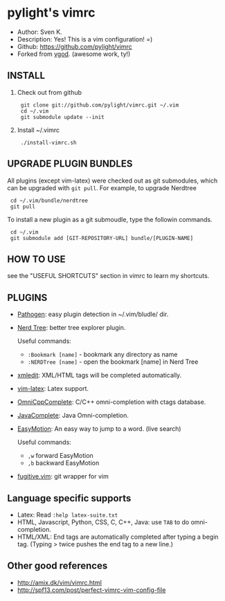 pylight's vimrc
============
* Author: Sven K.
* Description: Yes! This is a vim configuration! =)
* Github: https://github.com/pylight/vimrc
* Forked from  [vgod](https://github.com/vgod/vimrc). (awesome work, ty!)

INSTALL
----------------

1. Check out from github

        git clone git://github.com/pylight/vimrc.git ~/.vim
        cd ~/.vim
        git submodule update --init

2. Install ~/.vimrc

        ./install-vimrc.sh

UPGRADE PLUGIN BUNDLES
----------------------

All plugins (except vim-latex) were checked out as git submodules, 
which can be upgraded with `git pull`. For example, to upgrade Nerdtree 

     cd ~/.vim/bundle/nerdtree
     git pull

To install a new plugin as a git submoudle, type the followin commands.

     cd ~/.vim
     git submodule add [GIT-REPOSITORY-URL] bundle/[PLUGIN-NAME]

HOW TO USE
----------

see the "USEFUL SHORTCUTS" section in vimrc to learn my shortcuts.

PLUGINS
-------

* [Pathogen](http://www.vim.org/scripts/script.php?script_id=2332): easy plugin detection in ~/.vim/bludle/ dir.

* [Nerd Tree](http://www.vim.org/scripts/script.php?script_id=1658): better tree explorer plugin.

  Useful commands:
    * `:Bookmark [name]` - bookmark any directory as name
    * `:NERDTree [name]` - open the bookmark [name] in Nerd Tree

* [xmledit](http://www.vim.org/scripts/script.php?script_id=301): XML/HTML tags will be completed automatically.

* [vim-latex](http://vim-latex.sourceforge.net/): Latex support.

* [OmniCppComplete](http://www.vim.org/scripts/script.php?script_id=1520): C/C++ omni-completion with ctags database.

* [JavaComplete](http://www.vim.org/scripts/script.php?script_id=1785): Java Omni-completion.

* [EasyMotion](https://github.com/Lokaltog/vim-easymotion): An easy way to jump to a word. (live search)

  Useful commands:
    * `,w` forward EasyMotion
    * `,b` backward EasyMotion

* [fugitive.vim](https://github.com/tpope/vim-fugitive): git wrapper for vim

Language specific supports
--------------------------

* Latex: Read `:help latex-suite.txt`
* HTML, Javascript, Python, CSS, C, C++, Java: use `TAB` to do omni-completion.
* HTML/XML: End tags are automatically completed after typing a begin tag. (Typing > twice pushes the end tag to a new line.)

Other good references
---------------------

* http://amix.dk/vim/vimrc.html
* http://spf13.com/post/perfect-vimrc-vim-config-file
